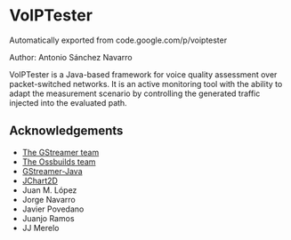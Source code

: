 # VoIPTester

Automatically exported from code.google.com/p/voiptester

Author: Antonio Sánchez Navarro

VoIPTester is a Java-based framework for voice quality assessment over packet-switched networks. It is an active monitoring tool with the ability to adapt the measurement scenario by controlling the generated traffic injected into the evaluated path.

## Acknowledgements

*  [The GStreamer team](http://www.gstreamer.net/)
*  [The Ossbuilds team](http://code.google.com/p/ossbuild/)
*  [GStreamer-Java](http://code.google.com/p/gstreamer-java/)
*  [JChart2D](http://jchart2d.sourceforge.net/)
*  Juan M. López
*  Jorge Navarro
*  Javier Povedano
*  Juanjo Ramos
*  JJ Merelo 
